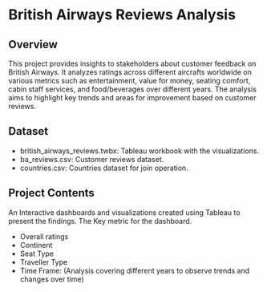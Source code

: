 # British Airways Reviews Analysis

## Overview
This project provides insights to stakeholders about customer feedback on British Airways. It analyzes ratings across different aircrafts worldwide on various metrics such as entertainment, value for money, seating comfort, cabin staff services, and food/beverages over different years. The analysis aims to highlight key trends and areas for improvement based on customer reviews.

## Dataset
- british_airways_reviews.twbx: Tableau workbook with the visualizations.
- ba_reviews.csv: Customer reviews dataset.
- countries.csv: Countries dataset for join operation.

## Project Contents
An Interactive dashboards and visualizations created using Tableau to present the findings.
The Key metric for the dashboard.
- Overall ratings
- Continent
- Seat Type
- Traveller Type
- Time Frame: (Analysis covering different years to observe trends and changes over time)
